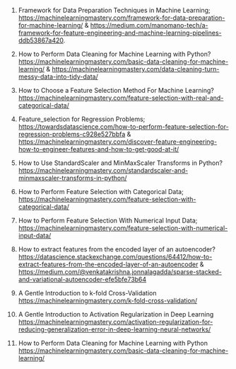 1. Framework for Data Preparation Techniques in Machine Learning;
https://machinelearningmastery.com/framework-for-data-preparation-for-machine-learning/ & https://medium.com/manomano-tech/a-framework-for-feature-engineering-and-machine-learning-pipelines-ddb53867a420.

2. How to Perform Data Cleaning for Machine Learning with Python?
https://machinelearningmastery.com/basic-data-cleaning-for-machine-learning/ &
https://machinelearningmastery.com/data-cleaning-turn-messy-data-into-tidy-data/


3. How to Choose a Feature Selection Method For Machine Learning? 
https://machinelearningmastery.com/feature-selection-with-real-and-categorical-data/


4. Feature_selection for Regression Problems;
https://towardsdatascience.com/how-to-perform-feature-selection-for-regression-problems-c928e527bbfa &
https://machinelearningmastery.com/discover-feature-engineering-how-to-engineer-features-and-how-to-get-good-at-it/

5. How to Use StandardScaler and MinMaxScaler Transforms in Python?
https://machinelearningmastery.com/standardscaler-and-minmaxscaler-transforms-in-python/

6. How to Perform Feature Selection with Categorical Data;
https://machinelearningmastery.com/feature-selection-with-categorical-data/

7. How to Perform Feature Selection With Numerical Input Data;
https://machinelearningmastery.com/feature-selection-with-numerical-input-data/

8. How to extract features from the encoded layer of an autoencoder? 
https://datascience.stackexchange.com/questions/64412/how-to-extract-features-from-the-encoded-layer-of-an-autoencoder &
https://medium.com/@venkatakrishna.jonnalagadda/sparse-stacked-and-variational-autoencoder-efe5bfe73b64

9. A Gentle Introduction to k-fold Cross-Validation
https://machinelearningmastery.com/k-fold-cross-validation/

10. A Gentle Introduction to Activation Regularization in Deep Learning
https://machinelearningmastery.com/activation-regularization-for-reducing-generalization-error-in-deep-learning-neural-networks/

11. How to Perform Data Cleaning for Machine Learning with Python
https://machinelearningmastery.com/basic-data-cleaning-for-machine-learning/



